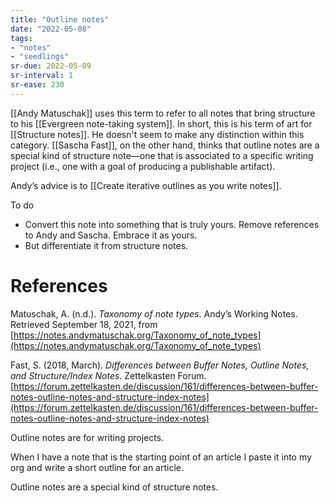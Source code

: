 ```yaml
---
title: "Outline notes"
date: "2022-05-08"
tags:
- "notes"
- "seedlings"
sr-due: 2022-05-09
sr-interval: 1
sr-ease: 230
---
```


[[Andy Matuschak]] uses this term to refer to all notes that bring structure to his [[Evergreen note-taking system]]. In short, this is his term of art for [[Structure notes]]. He doesn't seem to make any distinction within this category. [[Sascha Fast]], on the other hand, thinks that outline notes are a special kind of structure note—one that is associated to a specific writing project (i.e., one with a goal of producing a publishable artifact).

Andy’s advice is to [[Create iterative outlines as you write notes]].

To do
- Convert this note into something that is truly yours. Remove references to Andy and Sascha. Embrace it as yours.
- But differentiate it from structure notes.

# References

Matuschak, A. (n.d.). *Taxonomy of note types*. Andyʼs Working Notes. Retrieved September 18, 2021, from [https://notes.andymatuschak.org/Taxonomy_of_note_types](https://notes.andymatuschak.org/Taxonomy_of_note_types)

Fast, S. (2018, March). *Differences between Buffer Notes, Outline Notes, and Structure/Index Notes*. Zettelkasten Forum. [https://forum.zettelkasten.de/discussion/161/differences-between-buffer-notes-outline-notes-and-structure-index-notes](https://forum.zettelkasten.de/discussion/161/differences-between-buffer-notes-outline-notes-and-structure-index-notes)

   Outline notes are for writing projects.

   When I have a note that is the starting point of an article I paste it into my org and write a short outline for an article.

   Outline notes are a special kind of structure notes.

